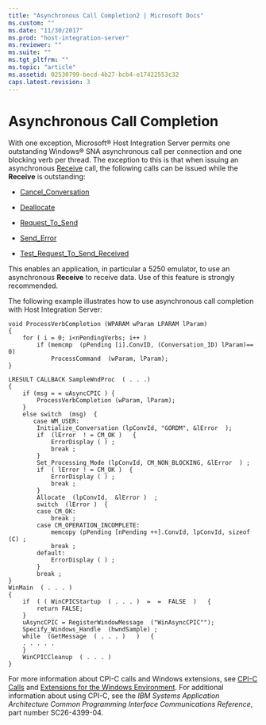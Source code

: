 ```yaml
---
title: "Asynchronous Call Completion2 | Microsoft Docs"
ms.custom: ""
ms.date: "11/30/2017"
ms.prod: "host-integration-server"
ms.reviewer: ""
ms.suite: ""
ms.tgt_pltfrm: ""
ms.topic: "article"
ms.assetid: 02530799-becd-4b27-bcb4-e17422553c32
caps.latest.revision: 3
---
```

# Asynchronous Call Completion
With one exception, Microsoft® Host Integration Server permits one outstanding Windows® SNA asynchronous call per connection and one blocking verb per thread. The exception to this is that when issuing an asynchronous [Receive](../HIS2010/receive-cpi-c-1.md) call, the following calls can be issued while the **Receive** is outstanding:  
  
-   [Cancel_Conversation](../HIS2010/cancel-conversation-cpi-c-1.md)  
  
-   [Deallocate](../HIS2010/deallocate-cpi-c-2.md)  
  
-   [Request_To_Send](../HIS2010/request-to-send-cpi-c-2.md)  
  
-   [Send_Error](../HIS2010/send-error-cpi-c-1.md)  
  
-   [Test_Request_To_Send_Received](../HIS2010/test-request-to-send-received-cpi-c-2.md)  
  
 This enables an application, in particular a 5250 emulator, to use an asynchronous **Receive** to receive data. Use of this feature is strongly recommended.  
  
 The following example illustrates how to use asynchronous call completion with Host Integration Server:  
  
```  
void ProcessVerbCompletion (WPARAM wParam LPARAM lParam)  
{  
    for ( i = 0; i<nPendingVerbs; i++ )  
        if (memcmp  (pPending [i].ConvID, (Conversation_ID) lParam)== 0)  
            ProcessCommand  (wParam, lParam);  
}  
  
LRESULT CALLBACK SampleWndProc  ( . . .)  
{  
    if (msg = = uAsyncCPIC ) {  
        ProcessVerbCompletion (wParam, lParam);  
    }  
    else switch  (msg)  {  
       case WM_USER:  
        Initialize_Conversation (lpConvId, "GORDM", &lError  );  
        if  (lError  ! = CM_OK )   {  
            ErrorDisplay ( ) ;  
            break ;  
        }  
        Set_Processing_Mode (lpConvId, CM_NON_BLOCKING, &lError  ) ;  
        if  ( lError ! = CM_OK )  {  
            ErrorDisplay ( ) ;  
            break ;  
        }  
        Allocate  (lpConvId,  &lError )  ;  
        switch  (lError )  {  
        case CM_OK:  
            break ;  
        case CM_OPERATION_INCOMPLETE:  
            memcopy (pPending [nPending ++].ConvId, lpConvId, sizeof (C) ;  
            break ;  
        default:  
            ErrorDisplay ( ) ;  
        }  
        break ;  
}  
WinMain  ( . . . )  
{  
    if  ( ( WinCPICStartup  ( . . . )  =  =  FALSE  )   {  
        return FALSE;  
    }  
    uAsyncCPIC = RegisterWindowMessage  ("WinAsyncCPIC"");  
    Specify_Windows_Handle  (hwndSample) ;  
    while  (GetMessage  ( . . . )   )   {  
    . . . . .  
    }  
    WinCPICCleanup  ( . . . )  
}  
```  
  
 For more information about CPI-C calls and Windows extensions, see [CPI-C Calls](../HIS2010/cpi-c-calls1.md) and [Extensions for the Windows Environment](../HIS2010/extensions-for-the-windows-environment2.md). For additional information about using CPI-C, see the *IBM Systems Application Architecture Common Programming Interface Communications Reference*, part number SC26-4399-04.